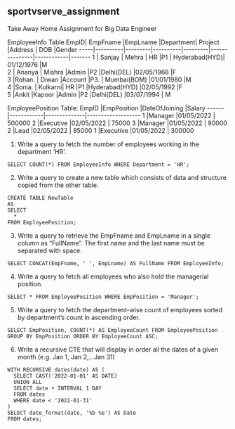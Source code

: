 ## sportvserve_assignment
Take Away Home Assignment for Big Data Engineer

EmployeeInfo Table
EmpID| EmpFname |EmpLname |Department| Project |Address        | DOB        |Gender
-----|----------|---------|----------|---------|---------------|------------|-------
1    | Sanjay   |   Mehra | HR       |P1       | Hyderabad(HYD)| 01/12/1976 |M                                                                   
2    |  Ananya  | Mishra  |Admin     |P2       |Delhi(DEL)     |02/05/1968  |F                                                                 
3    |Rohan.    | Diwan   |Account   |P3.      | Mumbai(BOM)   |01/01/1980  |M                                                                 
4    |Sonia.    | Kulkarni| HR       |P1       |Hyderabad(HYD) |02/05/1992  |F                                                               
5    |Ankit     |Kapoor   |Admin     |P2       |Delhi(DEL)     |03/07/1994  | M

EmployeePosition Table:
EmpID |EmpPosition |DateOfJoining |Salary
------|------------|--------------|-------------------
1     |Manager     |01/05/2022    |  500000
2     |Executive   |02/05/2022    | 75000
3     |Manager     |01/05/2022    | 90000
2     |Lead        |02/05/2022    |  85000
1     |Executive   |01/05/2022    | 300000

1. Write a query to fetch the number of employees working in the department ‘HR’.
```
SELECT COUNT(*) FROM EmployeeInfo WHERE Department = 'HR';
```
2. Write a query to create a new table which consists of data and structure copied from the other table.
```
CREATE TABLE NewTable
AS
SELECT 
  * 
FROM EmployeePosition;
```
3. Write a query to retrieve the EmpFname and EmpLname in a single column as “FullName”. The first name
and the last name must be separated with space.
```
SELECT CONCAT(EmpFname, ' ', EmpLname) AS FullName FROM EmployeeInfo;
```
4. Write a query to fetch all employees who also hold the managerial position.
```
SELECT * FROM EmployeePosition WHERE EmpPosition = 'Manager';
```
5. Write a query to fetch the department-wise count of employees sorted by department’s count in ascending
order.
```
SELECT EmpPosition, COUNT(*) AS EmployeeCount FROM EmployeePosition GROUP BY EmpPosition ORDER BY EmployeeCount ASC;
```
6. Write a recursive CTE that will display in order all the dates of a given month (e.g. Jan 1, Jan
2,...Jan 31) 
```
WITH RECURSIVE dates(date) AS (
  SELECT CAST('2022-01-01' AS DATE)
  UNION ALL
  SELECT date + INTERVAL 1 DAY
  FROM dates
  WHERE date < '2022-01-31'
)
SELECT date_format(date, '%b %e') AS Date
FROM dates;
```
